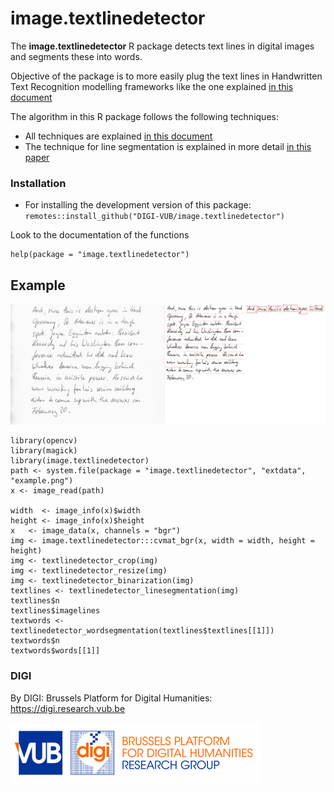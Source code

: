 # image.textlinedetector

The  **image.textlinedetector** R package detects text lines in digital images and segments these into words.

Objective of the package is to more easily plug the text lines in Handwritten Text Recognition modelling frameworks like the one explained [in this document](http://www.jpuigcerver.net/pubs/jpuigcerver_icdar2017.pdf) 

The algorithm in this R package follows the following techniques:

- All techniques are explained [in this document](https://github.com/arthurflor23/text-segmentation/blob/master/doc/Text%20Segmentation.pdf)
- The technique for line segmentation is explained in more detail [in this paper](http://citeseerx.ist.psu.edu/viewdoc/download?doi=10.1.1.88.5806&rep=rep1&type=pdf)


### Installation

- For installing the development version of this package: `remotes::install_github("DIGI-VUB/image.textlinedetector")`

Look to the documentation of the functions

```
help(package = "image.textlinedetector")
```

## Example

![](https://raw.githubusercontent.com/DIGI-VUB/image.textlinedetector/master/inst/extdata/example-result.png)

```{r}
library(opencv)
library(magick)
library(image.textlinedetector)
path <- system.file(package = "image.textlinedetector", "extdata", "example.png")
x <- image_read(path)

width  <- image_info(x)$width
height <- image_info(x)$height
x   <- image_data(x, channels = "bgr")
img <- image.textlinedetector:::cvmat_bgr(x, width = width, height = height)
img <- textlinedetector_crop(img)
img <- textlinedetector_resize(img)
img <- textlinedetector_binarization(img)
textlines <- textlinedetector_linesegmentation(img)
textlines$n
textlines$imagelines
textwords <- textlinedetector_wordsegmentation(textlines$textlines[[1]])
textwords$n
textwords$words[[1]]
```

### DIGI

By DIGI: Brussels Platform for Digital Humanities: https://digi.research.vub.be

![](tools/logo.png)